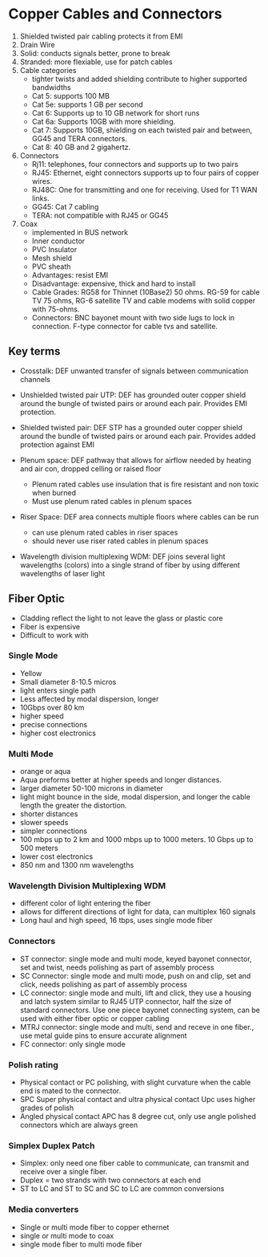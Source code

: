 # Copper Cables and Connectors

1. Shielded twisted pair cabling protects it from EMI 
2. Drain Wire  
3. Solid: conducts signals better, prone to break 
4. Stranded: more flexiable, use for patch cables 
5. Cable categories
	- tighter twists and added shielding contribute to higher supported bandwidths 
	- Cat 5: supports 100 MB
	- Cat 5e: supports 1 GB per second
	- Cat 6: Supports up to 10 GB network for short runs
	- Cat 6a: Supports 10GB with more shielding.
	- Cat 7: Supports 10GB, shielding on each twisted pair and between, GG45 and TERA connectors.
	- Cat 8: 40 GB and 2 gigahertz. 
6. Connectors
	- Rj11: telephones, four connectors and supports up to two pairs
	- RJ45: Ethernet, eight connectors supports up to four pairs of copper wires. 
	- RJ48C: One for transmitting and one for receiving. Used for T1 WAN links. 
	- GG45: Cat 7 cabling 
	- TERA: not compatible with RJ45 or GG45
7. Coax
	- implemented in BUS network 
	- Inner conductor
	- PVC Insulator
	- Mesh shield
	- PVC sheath
	- Advantages: resist EMI
	- Disadvantage: expensive, thick and hard to install
	- Cable Grades: RG58 for Thinnet (10Base2) 50 ohms. RG-59 for cable TV 75 ohms, RG-6 satellite TV and cable modems with solid copper with 75-ohms. 
	- Connectors: BNC bayonet mount with two side lugs to lock in connection. F-type connector for cable tvs and satellite. 


## Key terms

- Crosstalk: DEF unwanted transfer of signals between communication channels
- Unshielded twisted pair UTP: DEF has grounded outer copper shield around the bungle of twisted pairs or around each pair. Provides EMI protection.
- Shielded twisted pair: DEF STP has a grounded outer copper shield around the bundle of twisted pairs or around each pair. Provides added protection against EMI
- Plenum space: DEF pathway that allows for airflow needed by heating and air con, dropped celling or raised floor
	- Plenum rated cables use insulation that is fire resistant and non toxic when burned
	- Must use plenum rated cables in plenum spaces

- Riser Space: DEF area connects multiple floors where cables can be run 
	- can use plenum rated cables in riser spaces
	- should never use riser rated cables in plenum spaces

- Wavelength division multiplexing WDM: DEF joins several light wavelengths (colors) into a single strand of fiber by using different wavelengths of laser light

## Fiber Optic
- Cladding reflect the light to not leave the glass or plastic core
- Fiber is expensive
- Difficult to work with 
### Single Mode
- Yellow
- Small diameter 8-10.5 micros
- light enters single path
- Less affected by modal dispersion, longer
- 10Gbps over 80 km
- higher speed
- precise connections
- higher cost electronics 

### Multi Mode
- orange or aqua
- Aqua preforms better at higher speeds and longer distances. 
- larger diameter 50-100 microns in diameter 
- light might bounce in the side, modal dispersion, and longer the cable length the greater the distortion. 
- shorter distances 
- slower speeds
- simpler connections
- 100 mbps up to 2 km and 1000 mbps up to 1000 meters. 10 Gbps up to 500 meters 
- lower cost electronics
- 850 nm and 1300 nm wavelengths

### Wavelength Division Multiplexing WDM
- different color of light entering the fiber 
- allows for different directions of light for data, can multiplex 160 signals
- Long haul and high speed, 16 tbps, uses single mode fiber 

### Connectors
- ST connector: single mode and multi mode, keyed bayonet connector, set and twist, needs polishing as part of assembly process
- SC Connector: single mode and multi mode, push on and clip, set and click, needs polishing as part of assembly process
- LC connector: single mode and multi, lift and click, they use a housing and latch system similar to RJ45 UTP connector, half the size of standard connectors. Use one piece bayonet connecting system, can be used with either fiber optic or copper cabling 
- MTRJ connector: single mode and multi, send and receve in one fiber., use metal guide pins to ensure accurate alignment 
- FC connector: only single mode

### Polish rating 
- Physical contact or PC polishing, with slight curvature when the cable end is mated to the connector. 
- SPC Super physical contact and ultra physical contact Upc uses higher grades of polish 
- Angled physical contact APC has 8 degree cut, only use angle polished connectors which are always green

### Simplex Duplex Patch
- Simplex: only need one fiber cable to communicate, can transmit and receive over a single fiber. 
- Duplex = two strands with two connectors at each end
- ST to LC and ST to SC and SC to LC are common conversions

### Media converters 
- Single or multi mode fiber to copper ethernet 
- single or multi mode to coax 
- single mode fiber to multi mode fiber
